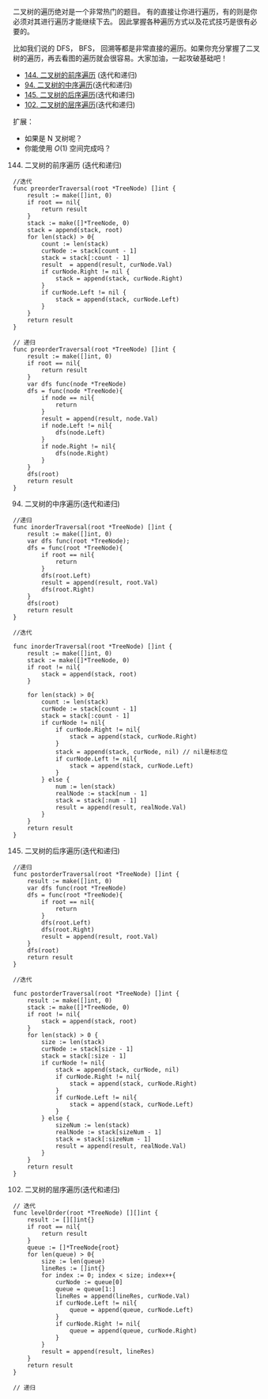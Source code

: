 二叉树的遍历绝对是一个非常热门的题目。 有的直接让你进行遍历，有的则是你必须对其进行遍历才能继续下去。 因此掌握各种遍历方式以及花式技巧是很有必要的。

比如我们说的 DFS， BFS， 回溯等都是非常直接的遍历。如果你充分掌握了二叉树的遍历，再去看图的遍历就会很容易。大家加油，一起攻破基础吧！

- [144. 二叉树的前序遍历](https://leetcode-cn.com/problems/binary-tree-preorder-traversal/description/) (迭代和递归)
- [94. 二叉树的中序遍历](https://leetcode-cn.com/problems/binary-tree-inorder-traversal/description/?utm_source=LCUS&utm_medium=ip_redirect_q_uns&utm_campaign=transfer2china)(迭代和递归)
- [145. 二叉树的后序遍历](https://leetcode-cn.com/problems/binary-tree-postorder-traversal/description/)(迭代和递归)
- [102. 二叉树的层序遍历](https://leetcode-cn.com/problems/binary-tree-level-order-traversal/description/)(迭代和递归)

扩展：

- 如果是 N 叉树呢？
- 你能使用 $O(1)$ 空间完成吗？


144. 二叉树的前序遍历 (迭代和递归)
```golang
//迭代
func preorderTraversal(root *TreeNode) []int {
    result := make([]int, 0)
    if root == nil{
        return result
    }
    stack := make([]*TreeNode, 0)
    stack = append(stack, root)
    for len(stack) > 0{
        count := len(stack)
        curNode := stack[count - 1]
        stack = stack[:count - 1]
        result  = append(result, curNode.Val)
        if curNode.Right != nil {
            stack = append(stack, curNode.Right)
        }
        if curNode.Left != nil {
            stack = append(stack, curNode.Left)
        }
    }
    return result
}

// 递归
func preorderTraversal(root *TreeNode) []int {
    result := make([]int, 0)
    if root == nil{
        return result
    }
    var dfs func(node *TreeNode)
    dfs = func(node *TreeNode){
        if node == nil{
            return 
        }
        result = append(result, node.Val)
        if node.Left != nil{
            dfs(node.Left)
        }
        if node.Right != nil{
            dfs(node.Right)
        }
    }
    dfs(root)
    return result
}
```
94. 二叉树的中序遍历(迭代和递归)
```golang
//递归
func inorderTraversal(root *TreeNode) []int {
    result := make([]int, 0)
    var dfs func(root *TreeNode);
    dfs = func(root *TreeNode){
        if root == nil{
            return
        }
        dfs(root.Left)
        result = append(result, root.Val)
        dfs(root.Right)
    }
    dfs(root)
    return result
}

//迭代

func inorderTraversal(root *TreeNode) []int {
    result := make([]int, 0)
    stack := make([]*TreeNode, 0)
    if root != nil{
        stack = append(stack, root)
    }

    for len(stack) > 0{
        count := len(stack)
        curNode := stack[count - 1]
        stack = stack[:count - 1]
        if curNode != nil{
            if curNode.Right != nil{
                stack = append(stack, curNode.Right)
            }
            stack = append(stack, curNode, nil) // nil是标志位
            if curNode.Left != nil{
                stack = append(stack, curNode.Left)
            }
        } else {
            num := len(stack)
            realNode := stack[num - 1]
            stack = stack[:num - 1]
            result = append(result, realNode.Val)
        }
    }
    return result
}

```
145. 二叉树的后序遍历(迭代和递归)
```golang
//递归
func postorderTraversal(root *TreeNode) []int {
    result := make([]int, 0)
    var dfs func(root *TreeNode)
    dfs = func(root *TreeNode){
        if root == nil{
            return
        }
        dfs(root.Left)
        dfs(root.Right)
        result = append(result, root.Val)
    }
    dfs(root)
    return result
}

//迭代

func postorderTraversal(root *TreeNode) []int {
    result := make([]int, 0)
    stack := make([]*TreeNode, 0)
    if root != nil{
        stack = append(stack, root)
    }
    for len(stack) > 0 {
        size := len(stack)
        curNode := stack[size - 1]
        stack = stack[:size - 1]
        if curNode != nil{
            stack = append(stack, curNode, nil)
            if curNode.Right != nil{
                stack = append(stack, curNode.Right)
            }
            if curNode.Left != nil{
                stack = append(stack, curNode.Left)
            }
        } else {
            sizeNum := len(stack)
            realNode := stack[sizeNum - 1]
            stack = stack[:sizeNum - 1]
            result = append(result, realNode.Val)
        }
    }
    return result
}

```

102. 二叉树的层序遍历(迭代和递归)
```golang
// 迭代
func levelOrder(root *TreeNode) [][]int {
    result := [][]int{}
    if root == nil{
        return result
    }
    queue := []*TreeNode{root}
    for len(queue) > 0{
        size := len(queue)
        lineRes := []int{}
        for index := 0; index < size; index++{
            curNode := queue[0]
            queue = queue[1:]
            lineRes = append(lineRes, curNode.Val)
            if curNode.Left != nil{
                queue = append(queue, curNode.Left)
            }
            if curNode.Right != nil{
                queue = append(queue, curNode.Right)
            }
        }
        result = append(result, lineRes)
    }
    return result
}

// 递归



```


